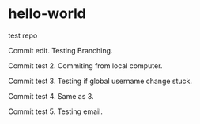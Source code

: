 # hello-world
test repo

Commit edit. Testing Branching.

Commit test 2. Commiting from local computer.

Commit test 3. Testing if global username change stuck.

Commit test 4. Same as 3.

Commit test 5. Testing email.